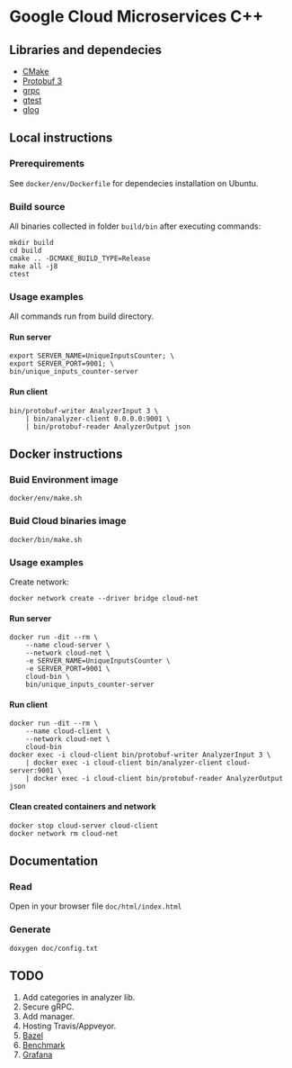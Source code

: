 # Google Cloud Microservices C++

## Libraries and dependecies
* [CMake](https://cmake.org/)
* [Protobuf 3](https://github.com/google/protobuf)
* [grpc](https://github.com/grpc/grpc)
* [gtest](https://github.com/google/googletest)
* [glog](https://github.com/google/glog)

## Local instructions

### Prerequirements

See `docker/env/Dockerfile` for dependecies installation on Ubuntu.

### Build source

All binaries collected in folder `build/bin` after executing commands:
```
mkdir build
cd build
cmake .. -DCMAKE_BUILD_TYPE=Release
make all -j8
ctest
```

### Usage examples

All commands run from build directory.

#### Run server
```
export SERVER_NAME=UniqueInputsCounter; \
export SERVER_PORT=9001; \
bin/unique_inputs_counter-server
```

#### Run client
```
bin/protobuf-writer AnalyzerInput 3 \
    | bin/analyzer-client 0.0.0.0:9001 \
    | bin/protobuf-reader AnalyzerOutput json
```

## Docker instructions

### Buid Environment image
```
docker/env/make.sh
```

### Buid Cloud binaries image
```
docker/bin/make.sh
```

### Usage examples

Create network:
```
docker network create --driver bridge cloud-net
```

#### Run server
```
docker run -dit --rm \
    --name cloud-server \
    --network cloud-net \
    -e SERVER_NAME=UniqueInputsCounter \
    -e SERVER_PORT=9001 \
    cloud-bin \
    bin/unique_inputs_counter-server
```

#### Run client
```
docker run -dit --rm \
    --name cloud-client \
    --network cloud-net \
    cloud-bin
docker exec -i cloud-client bin/protobuf-writer AnalyzerInput 3 \
    | docker exec -i cloud-client bin/analyzer-client cloud-server:9001 \
    | docker exec -i cloud-client bin/protobuf-reader AnalyzerOutput json
```

#### Clean created containers and network
```
docker stop cloud-server cloud-client
docker network rm cloud-net
```

## Documentation

### Read

Open in your browser file `doc/html/index.html`

### Generate
```
doxygen doc/config.txt
```

## TODO
1. Add categories in analyzer lib.
2. Secure gRPC.
3. Add manager.
4. Hosting Travis/Appveyor.
5. [Bazel](https://github.com/bazelbuild/bazel)
6. [Benchmark](https://github.com/google/benchmark)
7. [Grafana](https://github.com/grafana/grafana)
